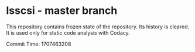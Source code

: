 # lsscsi - master branch

This repository contains frozen state of the repository.
Its history is cleared. It is used only for static code
analysis with Codacy.

Commit Time: 1707463208